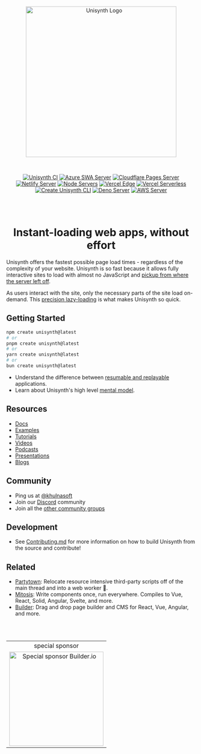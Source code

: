 <br>
<p align="center">
  <img alt="Unisynth Logo" width="400" src="https://raw.githubusercontent.com/khulnasoft/unisynth/main/.github/assets/unisynth-logo.svg" />
</p>
<br>
<p align="center">
   <a href="https://github.com/khulnasoft/unisynth/actions/workflows/ci.yml"><img src="https://github.com/khulnasoft/unisynth/actions/workflows/ci.yml/badge.svg?event=push" alt="Unisynth CI"></a>
   <a href="https://github.com/khulnasoft/unisynth-city-e2e/actions/workflows/azure.yml"><img src="https://github.com/khulnasoft/unisynth-city-e2e/actions/workflows/azure.yml/badge.svg" alt="Azure SWA Server"></a>
   <a href="https://github.com/khulnasoft/unisynth-city-e2e/actions/workflows/cloudflare.yml"><img src="https://github.com/khulnasoft/unisynth-city-e2e/actions/workflows/cloudflare.yml/badge.svg" alt="Cloudflare Pages Server"></a>
   <a href="https://github.com/khulnasoft/unisynth-city-e2e/actions/workflows/netlify.yml"><img src="https://github.com/khulnasoft/unisynth-city-e2e/actions/workflows/netlify.yml/badge.svg" alt="Netlify Server"></a>
   <a href="https://github.com/khulnasoft/unisynth-city-e2e/actions/workflows/node.yml"><img src="https://github.com/khulnasoft/unisynth-city-e2e/actions/workflows/node.yml/badge.svg" alt="Node Servers"></a>
   <a href="https://github.com/khulnasoft/unisynth-city-e2e/actions/workflows/vercel-edge.yml"><img src="https://github.com/khulnasoft/unisynth-city-e2e/actions/workflows/vercel-edge.yml/badge.svg" alt="Vercel Edge"></a>
   <a href="https://github.com/khulnasoft/unisynth-city-e2e/actions/workflows/vercel-serverless.yml"><img src="https://github.com/khulnasoft/unisynth-city-e2e/actions/workflows/vercel-serverless.yml/badge.svg" alt="Vercel Serverless"></a>
   <a href="https://github.com/khulnasoft/unisynth-city-e2e/actions/workflows/cli.yml"><img src="https://github.com/khulnasoft/unisynth-city-e2e/actions/workflows/cli.yml/badge.svg" alt="Create Unisynth CLI"></a>
   <a href="https://github.com/khulnasoft/unisynth-city-e2e/actions/workflows/deno.yml"><img src="https://github.com/khulnasoft/unisynth-city-e2e/actions/workflows/deno.yml/badge.svg" alt="Deno Server"></a>
   <a href="https://github.com/khulnasoft/unisynth-city-e2e/actions/workflows/aws.yml"><img src="https://github.com/khulnasoft/unisynth-city-e2e/actions/workflows/aws.yml/badge.svg" alt="AWS Server"></a>
</p>
<br>
<br>

<h1 align="center">Instant-loading web apps, without effort</h1>

Unisynth offers the fastest possible page load times - regardless of the complexity of your website. Unisynth is so fast because it allows fully interactive sites to load with almost no JavaScript and [pickup from where the server left off](https://unisynth.dev/docs/concepts/resumable/).

As users interact with the site, only the necessary parts of the site load on-demand. This [precision lazy-loading](https://unisynth.dev/docs/concepts/progressive/) is what makes Unisynth so quick.

## Getting Started

```sh
npm create unisynth@latest
# or
pnpm create unisynth@latest
# or
yarn create unisynth@latest
# or
bun create unisynth@latest
```

- Understand the difference between [resumable and replayable](https://unisynth.dev/docs/concepts/resumable/) applications.
- Learn about Unisynth's high level [mental model](https://unisynth.dev/docs/concepts/think-unisynth/).

## Resources

- [Docs](https://unisynth.dev/)
- [Examples](https://unisynth.dev/examples/introduction/hello-world/)
- [Tutorials](https://unisynth.dev/tutorial/welcome/overview/)
- [Videos](https://unisynth.dev/media/#videos)
- [Podcasts](https://unisynth.dev/media/#podcasts)
- [Presentations](https://unisynth.dev/media/#presentations)
- [Blogs](https://unisynth.dev/media/#blogs)

## Community

- Ping us at [@khulnasoft](https://twitter.com/khulnasoft)
- Join our [Discord](https://unisynth.dev/chat) community
- Join all the [other community groups](https://unisynth.dev/ecosystem/#community)

## Development

- See [Contributing.md](https://github.com/khulnasoft/unisynth/blob/main/CONTRIBUTING.md) for more information on how to build Unisynth from the source and contribute!

## Related

- [Partytown](https://partytown.builder.io/): Relocate resource intensive third-party scripts off of the main thread and into a web worker 🎉.
- [Mitosis](https://github.com/BuilderIO/mitosis): Write components once, run everywhere. Compiles to Vue, React, Solid, Angular, Svelte, and more.
- [Builder](https://github.com/BuilderIO/builder): Drag and drop page builder and CMS for React, Vue, Angular, and more.

<br>
<br>

<table align="center">
  <tr align="center">
    <td>special sponsor</td>
  </tr>
  <tr>
    <td align="center">
      <a href="https://www.builder.io/m/developers">
        <picture>
          <source media="(prefers-color-scheme: dark)" srcset="https://i.imgur.com/eT9FjKT.png">
          <img width="250" alt="Special sponsor Builder.io" src="https://i.imgur.com/32mv01X.png">
        </picture>
      </a>
    </td>
  </tr>
</table>
